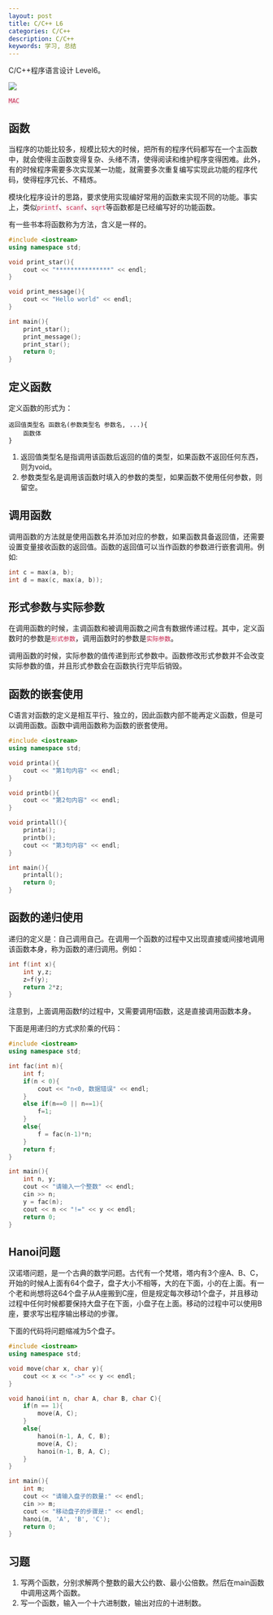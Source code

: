 ```yaml
---
layout: post
title: C/C++ L6
categories: C/C++
description: C/C++
keywords: 学习, 总结
---
```


C/C++程序语言设计 Level6。

![](https://alienx.oss-cn-shenzhen.aliyuncs.com/images/discovery/3.jpeg)

<code style="color:#c7254e;background-color:#f9f2f4;">MAC</code>

## 函数
当程序的功能比较多，规模比较大的时候，把所有的程序代码都写在一个主函数中，就会使得主函数变得复杂、头绪不清，使得阅读和维护程序变得困难。此外，有的时候程序需要多次实现某一功能，就需要多次重复编写实现此功能的程序代码，使得程序冗长、不精炼。

模块化程序设计的思路，要求使用实现编好常用的函数来实现不同的功能。事实上，类似<code style="color:#c7254e;background-color:#f9f2f4;">printf</code>、<code style="color:#c7254e;background-color:#f9f2f4;">scanf</code>、<code style="color:#c7254e;background-color:#f9f2f4;">sqrt</code>等函数都是已经编写好的功能函数。

有一些书本将函数称为方法，含义是一样的。

```c++
#include <iostream>
using namespace std;

void print_star(){
    cout << "***************" << endl;
}

void print_message(){
    cout << "Hello world" << endl;
}

int main(){
    print_star();
    print_message();
    print_star();
    return 0;
}
```

## 定义函数

定义函数的形式为：

```
返回值类型名 函数名(参数类型名 参数名, ...){
    函数体
}
```

1. 返回值类型名是指调用该函数后返回的值的类型，如果函数不返回任何东西，则为void。
2. 参数类型名是调用该函数时填入的参数的类型，如果函数不使用任何参数，则留空。

## 调用函数
调用函数的方法就是使用函数名并添加对应的参数，如果函数具备返回值，还需要设置变量接收函数的返回值。函数的返回值可以当作函数的参数进行嵌套调用。例如:

```c
int c = max(a, b);
int d = max(c, max(a, b));
```

## 形式参数与实际参数

在调用函数的时候，主调函数和被调用函数之间含有数据传递过程。其中，定义函数时的参数是<code style="color:#c7254e;background-color:#f9f2f4;">形式参数</code>，调用函数时的参数是<code style="color:#c7254e;background-color:#f9f2f4;">实际参数</code>。

调用函数的时候，实际参数的值传递到形式参数中。函数修改形式参数并不会改变实际参数的值，并且形式参数会在函数执行完毕后销毁。

## 函数的嵌套使用

C语言对函数的定义是相互平行、独立的，因此函数内部不能再定义函数，但是可以调用函数。函数中调用函数称为函数的嵌套使用。

```c++
#include <iostream>
using namespace std;

void printa(){
    cout << "第1句内容" << endl;
}

void printb(){
    cout << "第2句内容" << endl;
}

void printall(){
    printa();
    printb();
    cout << "第3句内容" << endl;
}

int main(){
    printall();
    return 0;
}
```

## 函数的递归使用
递归的定义是：自己调用自己。在调用一个函数的过程中又出现直接或间接地调用该函数本身，称为函数的递归调用。例如：

```c++
int f(int x){
    int y,z;
    z=f(y);
    return 2*z;
}
```

注意到，上面调用函数f的过程中，又需要调用f函数，这是直接调用函数本身。

下面是用递归的方式求阶乘的代码：

```c++
#include <iostream>
using namespace std;

int fac(int n){
    int f;
    if(n < 0){
        cout << "n<0, 数据错误" << endl;
    }
    else if(n==0 || n==1){
        f=1;
    }
    else{
        f = fac(n-1)*n;
    }
    return f;
}

int main(){
    int n, y;
    cout << "请输入一个整数" << endl;
    cin >> n;
    y = fac(n);
    cout << n << "!=" << y << endl;
    return 0;
}
```

## Hanoi问题
汉诺塔问题，是一个古典的数学问题。古代有一个梵塔，塔内有3个座A、B、C，开始的时候A上面有64个盘子，盘子大小不相等，大的在下面，小的在上面。有一个老和尚想将这64个盘子从A座搬到C座，但是规定每次移动1个盘子，并且移动过程中任何时候都要保持大盘子在下面，小盘子在上面。移动的过程中可以使用B座，要求写出程序输出移动的步骤。

下面的代码将问题缩减为5个盘子。

```c++
#include <iostream>
using namespace std;

void move(char x, char y){
    cout << x << "->" << y << endl;
}

void hanoi(int n, char A, char B, char C){
    if(n == 1){
        move(A, C);
    }
    else{
        hanoi(n-1, A, C, B);
        move(A, C);
        hanoi(n-1, B, A, C);
    }
}

int main(){
    int m;
    cout << "请输入盘子的数量:" << endl;
    cin >> m;
    cout << "移动盘子的步骤是:" << endl;
    hanoi(m, 'A', 'B', 'C');
    return 0;
}
```

## 习题
1. 写两个函数，分别求解两个整数的最大公约数、最小公倍数。然后在main函数中调用这两个函数。
2. 写一个函数，输入一个十六进制数，输出对应的十进制数。
